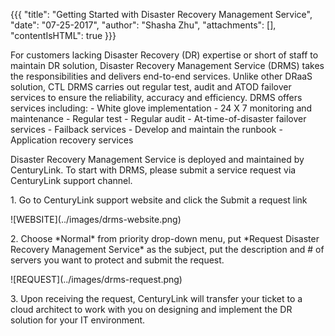 {{{
  "title": "Getting Started with Disaster Recovery Management Service",
  "date": "07-25-2017",
  "author": "Shasha Zhu",
  "attachments": [],
  "contentIsHTML": true
}}}

<p> For customers lacking Disaster Recovery (DR) expertise or short of staff to maintain DR solution, Disaster Recovery Management Service (DRMS) takes the responsibilities and delivers end-to-end services. Unlike other DRaaS solution, CTL DRMS carries out regular test, audit and ATOD failover services to ensure the reliability, accuracy and efficiency.  DRMS offers services including:
	- White glove implementation
	- 24 X 7 monitoring and maintenance
	- Regular test
	- Regular audit
	- At-time-of-disaster failover services
	- Failback services
	- Develop and maintain the runbook
	- Application recovery services
</p>

<p> Disaster Recovery Management Service is deployed and maintained by CenturyLink. To start with DRMS, please submit a service request via CenturyLink support channel. </p>

<p> 1.	Go to CenturyLink support website and click the Submit a request link </p>
	
<p>	![WEBSITE](../images/drms-website.png) </p>

<p>2. Choose *Normal* from priority drop-down menu, put *Request Disaster Recovery Management Service* as the subject, put the description and # of servers you want to protect and submit the request. </p>

<p>	![REQUEST](../images/drms-request.png) </p>

<p>3.  Upon receiving the request, CenturyLink will transfer your ticket to a cloud architect to work with you on designing and implement the DR solution for your IT environment. </p>
